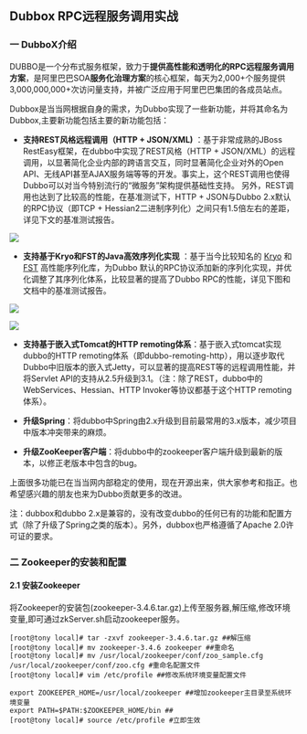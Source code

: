 ## Dubbox RPC远程服务调用实战

### 一 DubboX介绍

DUBBO是一个分布式服务框架，致力于**提供高性能和透明化的RPC远程服务调用方案**，是阿里巴巴SOA**服务化治理方案**的核心框架，每天为2,000+个服务提供3,000,000,000+次访问量支持，并被广泛应用于阿里巴巴集团的各成员站点。

Dubbox是当当网根据自身的需求，为Dubbo实现了一些新功能，并将其命名为Dubbox,主要新功能包括主要的新功能包括：

* **支持REST风格远程调用（HTTP + JSON/XML\)**
  ：基于非常成熟的JBoss RestEasy框架，在dubbo中实现了REST风格（HTTP + JSON/XML）的远程调用，以显著简化企业内部的跨语言交互，同时显著简化企业对外的Open API、无线API甚至AJAX服务端等等的开发。事实上，这个REST调用也使得Dubbo可以对当今特别流行的“微服务”架构提供基础性支持。 另外，REST调用也达到了比较高的性能，在基准测试下，HTTP + JSON与Dubbo 2.x默认的RPC协议（即TCP + Hessian2二进制序列化）之间只有1.5倍左右的差距，详见下文的基准测试报告。

![](http://cdn1.infoqstatic.com/statics_s2_20170314-0434/resource/news/2014/10/dubbox-open-source/zh/resources/rest.jpg)

* **支持基于Kryo和FST的Java高效序列化实现**
  ：基于当今比较知名的
  [Kryo](https://github.com/EsotericSoftware/kryo)
  和
  [FST](https://github.com/RuedigerMoeller/fast-serialization)
  高性能序列化库，为Dubbo 默认的RPC协议添加新的序列化实现，并优化调整了其序列化体系，比较显著的提高了Dubbo RPC的性能，详见下图和文档中的基准测试报告。

![](http://cdn1.infoqstatic.com/statics_s2_20170314-0434/resource/news/2014/10/dubbox-open-source/zh/resources/rt.png)

![](http://cdn1.infoqstatic.com/statics_s2_20170314-0434/resource/news/2014/10/dubbox-open-source/zh/resources/tps.png)

* **支持基于嵌入式Tomcat的HTTP remoting体系**：基于嵌入式tomcat实现dubbo的HTTP remoting体系（即dubbo-remoting-http），用以逐步取代Dubbo中旧版本的嵌入式Jetty，可以显著的提高REST等的远程调用性能，并将Servlet API的支持从2.5升级到3.1。（注：除了REST，dubbo中的WebServices、Hessian、HTTP Invoker等协议都基于这个HTTP remoting体系）。

* **升级Spring**：将dubbo中Spring由2.x升级到目前最常用的3.x版本，减少项目中版本冲突带来的麻烦。

* **升级ZooKeeper客户端**：将dubbo中的zookeeper客户端升级到最新的版本，以修正老版本中包含的bug。

上面很多功能已在当当网内部稳定的使用，现在开源出来，供大家参考和指正。也希望感兴趣的朋友也来为Dubbo贡献更多的改进。

注：dubbox和dubbo 2.x是兼容的，没有改变dubbo的任何已有的功能和配置方式（除了升级了Spring之类的版本）。另外，dubbox也严格遵循了Apache 2.0许可证的要求。

### 二  Zookeeper的安装和配置

#### 2.1 安装Zookeeper

将Zookeeper的安装包\(zookeeper-3.4.6.tar.gz\)上传至服务器,解压缩,修改环境变量,即可通过zkServer.sh启动zookeeper服务。

```
[root@tony local]# tar -zxvf zookeeper-3.4.6.tar.gz ##解压缩
[root@tony local]# mv zookeeper-3.4.6 zookeeper ##重命名
[root@tony local]# mv /usr/local/zookeeper/conf/zoo_sample.cfg  /usr/local/zookeeper/conf/zoo.cfg #重命名配置文件
[root@tony local]# vim /etc/profile ##修改系统环境变量配置文件

export ZOOKEEPER_HOME=/usr/local/zookeeper ##增加zookeeper主目录至系统环境变量
export PATH=$PATH:$ZOOKEEPER_HOME/bin ##
[root@tony local]# source /etc/profile #立即生效
```



